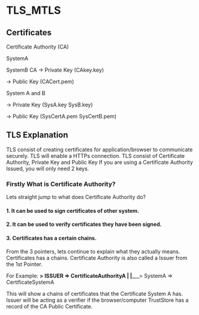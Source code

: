 # TLS_MTLS

## Certificates
Certificate Authority (CA)

SystemA

SystemB
CA
-> Private Key (CAkey.key)

-> Public Key   (CACert.pem)

System A and B 

-> Private Key (SysA.key SysB.key)

-> Public Key (SysCertA.pem SysCertB.pem)



## TLS Explanation
TLS consist of creating certificates for application/browser to communicate securely. 
TLS will enable a HTTPs connection.
TLS consist of Certificate Authority, Private Key and Public Key 
If you are using a Certificate Authority Issued, you will only need 2 keys.
### Firstly What is Certificate Authority?
Lets straight jump to what does Certificate Authority do?
#### 1. It can be used to sign certificates of other system.
#### 2. It can be used to verify certificates they have been signed.
#### 3. Certificates has a certain chains.

From the 3 pointers, lets continue to explain what they actually means. 
Certificates has a chains. Certificate Authority is also called a Issuer from the 1st Pointer. 

For Example: 
__> ISSUER => CertificateAuthorityA
|
|_____> SystemA => CertificateSystemA

This will show a chains of certificates that the Certificate System A has. Issuer will be acting as a verifier if the browser/computer TrustStore has a record of the CA Public Certificate.

